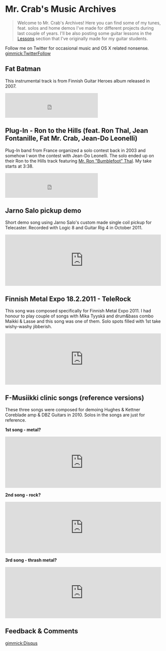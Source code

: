 Mr. Crab's Music Archives
===========================

> Welcome to Mr. Crab's Archives! Here you can find some of my tunes, feat. solos and home demos I've made for different projects during last couple of years. I'll be also posting some guitar lessons in the [Lessons](./lessons.md) section that I've originally made for my guitar students.

Follow me on Twitter for occasional music and OS X related nonsense. [gimmick:TwitterFollow](@fatmrcrab)

Fat Batman
----------

This instrumental track is from Finnish Guitar Heroes album released in 2007.

<iframe src="https://embed.spotify.com/?uri=spotify:track:5C56Yzly2ZHtjyAz2TwmAF" width="300" height="80" frameborder="0" allowtransparency="true"></iframe>

Plug-In - Ron to the Hills (feat. Ron Thal, Jean Fontanille, Fat Mr. Crab, Jean-Do Leonelli)
--------------------------------------------------------------------------------------------

Plug-In band from France organized a solo contest back in 2003 and somehow I won the contest with Jean-Do Leonelli. The solo ended up on their Ron to the Hills track featuring [Mr. Ron "Bumblefoot" Thal](http://en.wikipedia.org/wiki/Ron_%22Bumblefoot%22_Thal). My take starts at 3:38.

<iframe src="https://embed.spotify.com/?uri=spotify:track:3FQQccPBpivtLFlnhE9pyK" width="300" height="80" frameborder="0" allowtransparency="true"></iframe>

Jarno Salo pickup demo
----------------------

Short demo song using Jarno Salo's custom made single coil pickup for Telecaster. Recorded with Logic 8 and Guitar Rig 4 in October 2011.

<iframe width="100%" height="166" scrolling="no" frameborder="no" src="https://w.soundcloud.com/player/?url=https%3A//api.soundcloud.com/tracks/176607809&amp;color=ff5500&amp;auto_play=false&amp;hide_related=false&amp;show_comments=true&amp;show_user=true&amp;show_reposts=false"></iframe>

Finnish Metal Expo 18.2.2011 - TeleRock
---------------------------------------

This song was composed specifically for Finnish Metal Expo 2011. I had honour to play couple of songs with Mika Tyyskä and drum&bass combo Maikki & Lasse and this song was one of them. Solo spots filled with 1st take wishy-washy jibberish.

<iframe width="100%" height="166" scrolling="no" frameborder="no" src="https://w.soundcloud.com/player/?url=https%3A//api.soundcloud.com/tracks/176609215&amp;color=ff5500&amp;auto_play=false&amp;hide_related=false&amp;show_comments=true&amp;show_user=true&amp;show_reposts=false"></iframe>


F-Musiikki clinic songs (reference versions)
--------------------------------------------

These three songs were composed for demoing Hughes & Kettner Coreblade amp & DBZ Guitars in 2010. Solos in the songs are just for reference.

**1st song - metal?**

<iframe width="100%" height="166" scrolling="no" frameborder="no" src="https://w.soundcloud.com/player/?url=https%3A//api.soundcloud.com/tracks/176550534&amp;color=ff5500&amp;auto_play=false&amp;hide_related=false&amp;show_comments=true&amp;show_user=true&amp;show_reposts=false"></iframe>

**2nd song - rock?**

<iframe width="100%" height="166" scrolling="no" frameborder="no" src="https://w.soundcloud.com/player/?url=https%3A//api.soundcloud.com/tracks/176603727&amp;color=ff5500&amp;auto_play=false&amp;hide_related=false&amp;show_comments=true&amp;show_user=true&amp;show_reposts=false"></iframe>

**3rd song - thrash metal?**

<iframe width="100%" height="166" scrolling="no" frameborder="no" src="https://w.soundcloud.com/player/?url=https%3A//api.soundcloud.com/tracks/176604377&amp;color=ff5500&amp;auto_play=false&amp;hide_related=false&amp;show_comments=true&amp;show_user=true&amp;show_reposts=false"></iframe>

Feedback & Comments
-------------------

[gimmick:Disqus](gtrrt)
